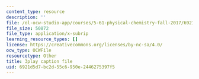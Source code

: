 ```yaml
---
content_type: resource
description: ''
file: /ol-ocw-studio-app/courses/5-61-physical-chemistry-fall-2017/6921d5d7bc2d55c6950e2446275397f5_JzW4RYICOdA.vtt
file_size: 50872
file_type: application/x-subrip
learning_resource_types: []
license: https://creativecommons.org/licenses/by-nc-sa/4.0/
ocw_type: OCWFile
resourcetype: Other
title: 3play caption file
uid: 6921d5d7-bc2d-55c6-950e-2446275397f5
---
```


